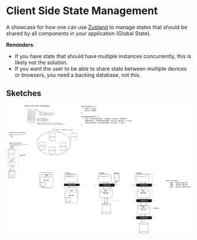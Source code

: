 # Client Side State Management

A showcase for how one can use [Zustand](https://zustand.docs.pmnd.rs/getting-started/introduction) to manage states that should be shared by all components in your application (Global State).

**Reminders**:
- If you have state that should have multiple instances concurrently, this is likely not the solution.
- If you want the user to be able to share state between multiple devices or browsers, you need a backing database, not this.

## Sketches

![Sketch from class](/docs/client-side-state-management.png)
